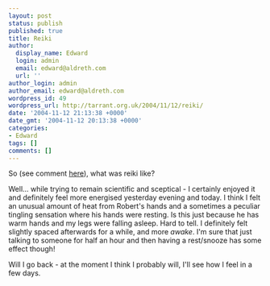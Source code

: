 ```yaml
---
layout: post
status: publish
published: true
title: Reiki
author:
  display_name: Edward
  login: admin
  email: edward@aldreth.com
  url: ''
author_login: admin
author_email: edward@aldreth.com
wordpress_id: 49
wordpress_url: http://tarrant.org.uk/2004/11/12/reiki/
date: '2004-11-12 21:13:38 +0000'
date_gmt: '2004-11-12 20:13:38 +0000'
categories:
- Edward
tags: []
comments: []
---
```

<p>So (see comment <a href="http://http://www.flickr.com/photos/plasticbag/729874/">here</a>), what was reiki like?</p>
<p>Well... while trying to remain scientific and sceptical - I certainly enjoyed it and definitely feel more energised yesterday evening and today.  I think I felt an unusual amount of heat from Robert's hands and a sometimes a peculiar tingling sensation where his hands were resting.  Is this just because he has warm hands and my legs were falling asleep. Hard to tell.  I definitely felt slightly spaced afterwards for a while, and more <i>awake</i>.  I'm sure that just talking to someone for half an hour and then having a rest/snooze has some effect though!</p>
<p>Will I go back - at the moment I think I probably will, I'll see how I feel in a few days.</p>
